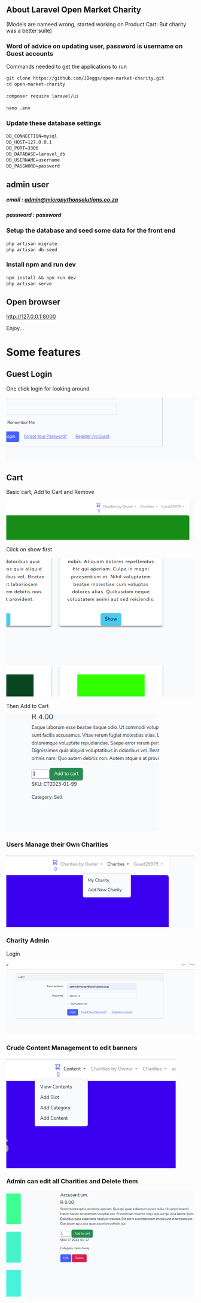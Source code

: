## About Laravel Open Market Charity

(Models are nameed wrong, started working on Product Cart: But charity was a better suite)

### Word of advice on updating user, password is username on Guest accounts

Commands needed to get the applications to run

    git clone https://github.com/JBeggs/open-market-charity.git
    cd open-market-charity

    composer require laravel/ui

    nano .env

### Update these database settings

    DB_CONNECTION=mysql
    DB_HOST=127.0.0.1
    DB_PORT=3306
    DB_DATABASE=laravel_db
    DB_USERNAME=username
    DB_PASSWORD=password





## admin user

##### email    : admin@micropythonsolutions.co.za
##### password : password

### Setup the database and seed some data for the front end

    php artisan migrate
    php artisan db:seed

### Install npm and run dev

    npm install && npm run dev
    php artisan serve

## Open browser

http://127.0.0.1:8000

Enjoy...

# Some features

## Guest Login

One click login for looking around

![guest](public/images/README/guest-login.png)

## Cart

Basic cart, Add to Cart and Remove

![guest](public/images/README/cart.png)

Click on show first 

![guest](public/images/README/show.png)

Then Add to Cart

![guest](public/images/README/cart-add.png)

### Users Manage their Own Charities

![guest](public/images/README/charity.png)

### Charity Admin

Login

![guest](public/images/README/admin-panel.png)

### Crude Content Management to edit banners

![guest](public/images/README/content.png)

### Admin can edit all Charities and Delete them

![guest](public/images/README/manage-charity.png)
